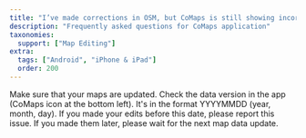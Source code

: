 ```yaml
---
title: "I’ve made corrections in OSM, but CoMaps is still showing incorrect information/routes."
description: "Frequently asked questions for CoMaps application"
taxonomies:
  support: ["Map Editing"]
extra:
  tags: ["Android", "iPhone & iPad"]
  order: 200
---
```


Make sure that your maps are updated. Check the data version in the app (CoMaps icon at the bottom left). It's in the format YYYYMMDD (year, month, day). If you made your edits before this date, please report this issue. If you made them later, please wait for the next map data update.

